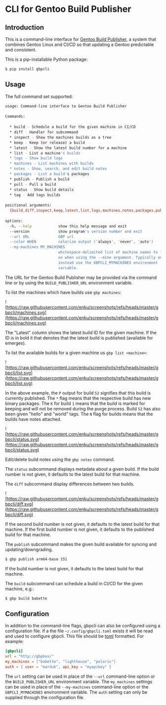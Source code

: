 # CLI for Gentoo Build Publisher

## Introduction

This is a command-line interface for [Gentoo Build
Publisher](https://github.com/enku/gentoo-build-publisher), a system that
combines Gentoo Linux and CI/CD so that updating a Gentoo predictable and
consistent.

This is a pip-installable Python package:

```bash
$ pip install gbpcli
```

## Usage

The full command set supported:

```bash
usage: Command-line interface to Gentoo Build Publisher

Commands:

  * build - Schedule a build for the given machine in CI/CD
  * diff - Handler for subcommand
  * inspect - Show the machines builds as a tree
  * keep - Keep (or release) a build
  * latest - Show the latest build number for a machine
  * list - List a machine's builds
  * logs - Show build logs
  * machines - List machines with builds
  * notes - Show, search, and edit build notes
  * packages - List a build's packages
  * publish - Publish a build
  * pull - Pull a build
  * status - Show build details
  * tag - Add tags builds

positional arguments:
  {build,diff,inspect,keep,latest,list,logs,machines,notes,packages,publish,pull,status,tag}

options:
  -h, --help            show this help message and exit
  --version             show program's version number and exit
  --url URL             GBP url
  --color WHEN          colorize output ('always', 'never', 'auto')
  --my-machines MY_MACHINES
                        whitespace-delimited list of machine names to filter
                        on when using the --mine argument. Typically one would
                        instead use the GBPCLI_MYMACHINES environment
                        variable.
```

The URL for the Gentoo Build Publisher may be provided via the command line or
by using the `BUILD_PUBLISHER_URL` environment variable.

To list the machines which have builds use `gbp machines`:

![https://raw.githubusercontent.com/enku/screenshots/refs/heads/master/gbpcli/machines.svg](https://raw.githubusercontent.com/enku/screenshots/refs/heads/master/gbpcli/machines.svg)

The "Latest" column shows the latest build ID for the given machine. If the ID
is in bold it that denotes that the latest build is published (available for
emerges).

To list the available builds for a given machine us `gbp list <machine>`:

![https://raw.githubusercontent.com/enku/screenshots/refs/heads/master/gbpcli/list.svg](https://raw.githubusercontent.com/enku/screenshots/refs/heads/master/gbpcli/list.svg)

In the above example, the `P` output for build `52` signifies that this build
is currently published.  The `*` flag means that the respective build has new
binary packages. The `K` for build `1` means that the build is marked for
keeping and will not be removed during the purge process. Build `52` has also
been given "hello" and "world" tags.  The `N` flag for builds means that the
builds have notes attached.

![https://raw.githubusercontent.com/enku/screenshots/refs/heads/master/gbpcli/status.svg](https://raw.githubusercontent.com/enku/screenshots/refs/heads/master/gbpcli/status.svg)

Edit/delete build notes using the `gbp notes` command.


The `status` subcommand displays metadata about a given build.  If the build
number is not given, it defaults to the latest build for that machine.

The `diff` subcommand display differences between two builds.

![https://raw.githubusercontent.com/enku/screenshots/refs/heads/master/gbpcli/diff.svg](https://raw.githubusercontent.com/enku/screenshots/refs/heads/master/gbpcli/diff.svg)

If the second build number is not given, it defaults to the latest build for
that machine.  If the first build number is not given, it defaults to the
published build for that machine.

The `publish` subcommand makes the given build available for syncing and
updating/downgrading.

```bash
$ gbp publish arm64-base 151
```


If the build number is not given, it defaults to the latest build for that
machine.

The `build` subcommand can schedule a build in CI/CD for the given machine,
e.g.:

```bash
$ gbp build babette
```

## Configuration

In addition to the command-line flags, gbpcli can also be configured using a
configuration file. If a the file `~/.config/gbpcli.toml` exists it will be
read and used to configure gbpcli.  This file should be
[toml](https://toml.io/en/) formatted. For example:

```toml
[gbpcli]
url = "http://gbpbox/"
my_machines = ["babette", "lighthouse", "polaris"]
auth = { user = "marduk", api_key = "myapikey" }
```

The `url` setting can be used in place of the `--url` command-line option or
the `BUILD_PUBLISHER_URL` environment variable.  The `my_machines` settings
can be used in place of the `--my-machines` command-line option or the
`GBPCLI_MYMACHINES` environment variable.  The `auth` setting can only be
supplied through the configuration file.

